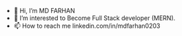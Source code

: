 - 👋 Hi, I’m MD FARHAN
- 👀 I’m interested to Become Full Stack developer (MERN).
- 📫 How to reach me linkedin.com/in/mdfarhan0203

<!---
mdfarhan0203/mdfarhan0203 is a ✨ special ✨ repository because its `README.md` (this file) appears on your GitHub profile.
You can click the Preview link to take a look at your changes.
--->
